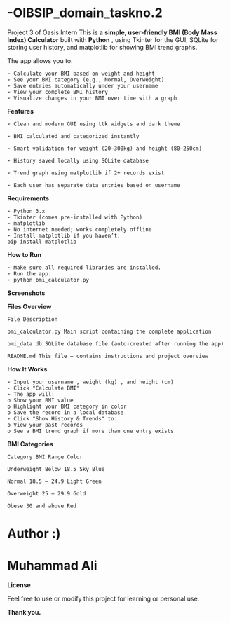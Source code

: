 # -OIBSIP_domain_taskno.2
Project  3 of Oasis Intern
This is a **simple, user-friendly BMI (Body Mass Index) Calculator** built with **Python** , using
Tkinter for the GUI, SQLite for storing user history, and matplotlib for showing BMI trend graphs.

The app allows you to:

```
➢ Calculate your BMI based on weight and height
➢ See your BMI category (e.g., Normal, Overweight)
➢ Save entries automatically under your username
➢ View your complete BMI history
➢ Visualize changes in your BMI over time with a graph
```
**Features**

```
➢ Clean and modern GUI using ttk widgets and dark theme
```
```
➢ BMI calculated and categorized instantly
```
```
➢ Smart validation for weight (20–300kg) and height (80–250cm)
```
```
➢ History saved locally using SQLite database
```
```
➢ Trend graph using matplotlib if 2+ records exist
```
```
➢ Each user has separate data entries based on username
```
**Requirements**

```
➢ Python 3.x
➢ Tkinter (comes pre-installed with Python)
➢ matplotlib
➢ No internet needed; works completely offline
➢ Install matplotlib if you haven’t:
pip install matplotlib
```

**How to Run**

```
➢ Make sure all required libraries are installed.
➢ Run the app:
➢ python bmi_calculator.py
```
**Screenshots**



**Files Overview**

```
File Description
```
```
bmi_calculator.py Main script containing the complete application
```
```
bmi_data.db SQLite database file (auto-created after running the app)
```
```
README.md This file – contains instructions and project overview
```
**How It Works**

```
➢ Input your username , weight (kg) , and height (cm)
➢ Click "Calculate BMI"
➢ The app will:
o Show your BMI value
o Highlight your BMI category in color
o Save the record in a local database
➢ Click "Show History & Trends" to:
o View your past records
o See a BMI trend graph if more than one entry exists
```
**BMI Categories**

```
Category BMI Range Color
```
```
Underweight Below 18.5 Sky Blue
```
```
Normal 18.5 – 24.9 Light Green
```
```
Overweight 25 – 29.9 Gold
```
```
Obese 30 and above Red
```

# Author :)

# Muhammad Ali

**License**

Feel free to use or modify this project for learning or personal use.

**Thank you.**
